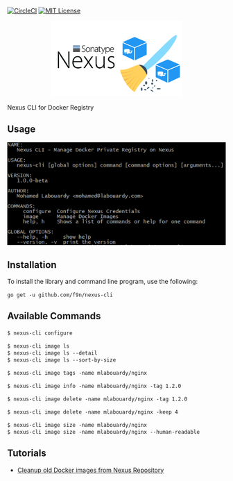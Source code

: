 [![CircleCI](https://circleci.com/gh/mlabouardy/nexus-cli.svg?style=svg)](https://circleci.com/gh/mlabouardy/nexus-cli) [![MIT License](http://img.shields.io/badge/license-MIT-blue.svg?style=flat)](LICENSE)

<div align="center">
<img src="logo.png" width="60%"/>
</div>

Nexus CLI for Docker Registry

## Usage

<div align="center">
<img src="example.png"/>
</div>

## Installation

To install the library and command line program, use the following:

```
go get -u github.com/f9n/nexus-cli
```

## Available Commands

```
$ nexus-cli configure
```

```
$ nexus-cli image ls
$ nexus-cli image ls --detail
$ nexus-cli image ls --sort-by-size
```

```
$ nexus-cli image tags -name mlabouardy/nginx
```

```
$ nexus-cli image info -name mlabouardy/nginx -tag 1.2.0
```

```
$ nexus-cli image delete -name mlabouardy/nginx -tag 1.2.0
```

```
$ nexus-cli image delete -name mlabouardy/nginx -keep 4
```

```
$ nexus-cli image size -name mlabouardy/nginx
$ nexus-cli image size -name mlabouardy/nginx --human-readable
```
## Tutorials

* [Cleanup old Docker images from Nexus Repository](http://www.blog.labouardy.com/cleanup-old-docker-images-from-nexus-repository/)

